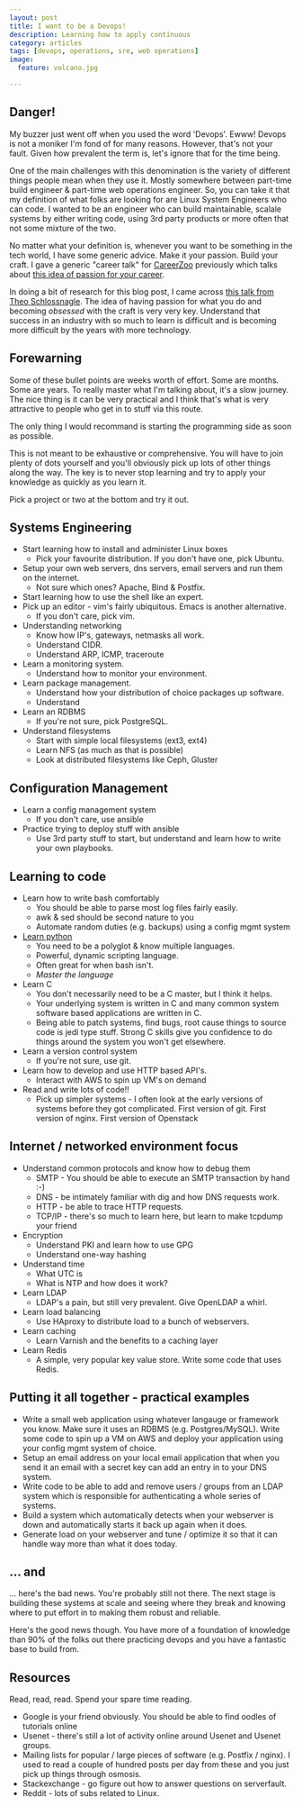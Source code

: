 ```yaml
---
layout: post
title: I want to be a Devops!
description: Learning how to apply continuous 
category: articles
tags: [devops, operations, sre, web operations]
image:
  feature: volcano.jpg

--- 
```


## Danger! 

My buzzer just went off when you used the word 'Devops'. Ewww! Devops is not
a moniker I'm fond of for many reasons. However, that's not your fault. Given
how prevalent the term is, let's ignore that for the time being.

One of the main challenges with this denomination is the variety of different
things people mean when they use it. Mostly somewhere between part-time build
engineer & part-time web operations engineer. So, you can take it that my
definition of what folks are looking for are Linux System Engineers who can
code. I wanted to be an engineer who can build maintainable, scalale systems
by either writing code, using 3rd party products or more often that not some
mixture of the two.

No matter what your definition is, whenever you want to be something in the
tech world, I have some generic advice. Make it your passion. Build your
craft. I gave a generic "career talk" for [CareerZoo](http://www.careerzoo.ie/)
previously which talks about [this idea of passion for your 
career](http://www.slideshare.net/PhilipReynolds4/your-career-a-hiring-managers-perspective).

In doing a bit of research for this blog post, I came across [this talk from
Theo Schlossnagle](https://www.youtube.com/watch?v=LAP1zaXUvAE). The idea of
having passion for what you do and becoming _obsessed_ with the craft is very
very key. Understand that success in an industry with so much to learn is
difficult and is becoming more difficult by the years with more technology.

## Forewarning

Some of these bullet points are weeks worth of effort. Some are months.
Some are years. To really master what I'm talking about, it's a slow journey.
The nice thing is it can be very practical and I think that's what is very
attractive to people who get in to stuff via this route.

The only thing I would recommand is starting the programming side as soon as
possible.

This is not meant to be exhaustive or comprehensive. You will have to join
plenty of dots yourself and you'll obviously pick up lots of other things
along the way. The key is to never stop learning and try to apply your
knowledge as quickly as you learn it. 

Pick a project or two at the bottom and try it out. 

## Systems Engineering
* Start learning how to install and administer Linux boxes
    * Pick your favourite distribution. If you don't have one, pick Ubuntu.
* Setup your own web servers, dns servers, email servers and run them on
the internet.
    * Not sure which ones? Apache, Bind & Postfix.
* Start learning how to use the shell like an expert.
* Pick up an editor - vim's fairly ubiquitous. Emacs is another alternative.
    * If you don't care, pick vim.
* Understanding networking
    * Know how IP's, gateways, netmasks all work. 
    * Understand CIDR.
    * Understand ARP, ICMP, traceroute
* Learn a monitoring system. 
    * Understand how to monitor your environment.
* Learn package management. 
    * Understand how your distribution of choice packages up software. 
    * Understand  
* Learn an RDBMS
    * If you're not sure, pick PostgreSQL.
* Understand filesystems
    * Start with simple local filesystems (ext3, ext4)
    * Learn NFS (as much as that is possible)
    * Look at distributed filesystems like Ceph, Gluster 


## Configuration Management
* Learn a config management system
    * If you don't care, use ansible
* Practice trying to deploy stuff with ansible
    * Use 3rd party stuff to start, but understand and learn how to write your
    own playbooks.

## Learning to code
* Learn how to write bash comfortably
    * You should be able to parse most log files fairly easily.
    * awk & sed should be second nature to you
    * Automate random duties (e.g. backups) using a config mgmt system
* [Learn python](http://learnpythonthehardway.org/)
    * You need to be a polyglot & know multiple languages. 
    * Powerful, dynamic scripting language. 
    * Often great for when bash isn't.
    * _Master the language_
* Learn C
    * You don't necessarily need to be a C master, but I think it helps.
    * Your underlying system is written in C and many common system software
    based applications are written in C.
    * Being able to patch systems, find bugs, root cause things to source code
    is jedi type stuff. Strong C skills give you confidence to do things
    around the system you won't get elsewhere.
* Learn a version control system
    * If you're not sure, use git.
* Learn how to develop and use HTTP based API's.
    * Interact with AWS to spin up VM's on demand
* Read and write lots of code!! 
    * Pick up simpler systems - I often look at the early versions of systems
    before they got complicated. First version of git. First version of nginx.
    First version of Openstack

## Internet / networked environment focus
* Understand common protocols and know how to debug them
    * SMTP - You should be able to execute an SMTP transaction by hand :-)
    * DNS - be intimately familiar with dig and how DNS requests work.
    * HTTP - be able to trace HTTP requests.
    * TCP/IP - there's so much to learn here, but learn to make tcpdump your
    friend
* Encryption
    * Understand PKI and learn how to use GPG
    * Understand one-way hashing 
* Understand time
    * What UTC is
    * What is NTP and how does it work?
* Learn LDAP
    * LDAP's a pain, but still very prevalent. Give OpenLDAP a whirl.
* Learn load balancing
    * Use HAproxy to distribute load to a bunch of webservers.
* Learn caching
    * Learn Varnish and the benefits to a caching layer 
* Learn Redis
    * A simple, very popular key value store. Write some code that uses Redis.

## Putting it all together - practical examples
* Write a small web application using whatever langauge or framework you know.
Make sure it uses an RDBMS (e.g. Postgres/MySQL). Write some code to spin up a
VM on AWS and deploy your application using your config mgmt system of choice.
* Setup an email address on your local email application that when you send it
an email with a secret key can add an entry in to your DNS system.
* Write code to be able to add and remove users / groups from an LDAP system
which is responsible for authenticating a whole series of systems.
* Build a system which automatically detects when your webserver is down and
automatically starts it back up again when it does.
* Generate load on your webserver and tune / optimize it so that it can handle
way more than what it does today.

## ... and

... here's the bad news. You're probably still not there. The next stage is
building these systems at scale and seeing where they break and knowing
where to put effort in to making them robust and reliable.

Here's the good news though. You have more of a foundation of knowledge than
90% of the folks out there practicing devops and you have a fantastic base to
build from.

## Resources

Read, read, read. Spend your spare time reading.

* Google is your friend obviously. You should be able to find oodles of
tutorials online
* Usenet - there's still a lot of activity online around Usenet and Usenet
groups.
* Mailing lists for popular / large pieces of software (e.g. Postfix / nginx).
I used to read a couple of hundred posts per day from these and you just pick
up things through osmosis.
* Stackexchange - go figure out how to answer questions on serverfault.
* Reddit - lots of subs related to Linux.
